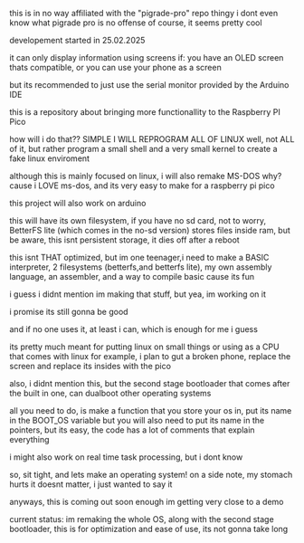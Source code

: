 this is in no way affiliated with the "pigrade-pro" repo thingy
i dont even know what pigrade pro is
no offense of course, it seems pretty cool

developement started in 25.02.2025

it can only display information using screens if:
 you have an OLED screen thats compatible, or
 you can use your phone as a screen

but its recommended to just use the serial monitor provided by the Arduino IDE

this is a repository about bringing more functionallity to the Raspberry PI Pico

how will i do that??
SIMPLE
I WILL REPROGRAM ALL OF LINUX
well, not ALL of it, but rather program a small shell and a very small kernel to create a fake linux enviroment

although this is mainly focused on linux, i will also remake MS-DOS
why?
cause i LOVE ms-dos, and its very easy to make for a raspberry pi pico

this project will also work on arduino

this will have its own filesystem, if you have no sd card, not to worry, BetterFS lite (which comes in the no-sd version) stores files inside ram, but be aware, this isnt persistent storage, it dies off after a reboot

this isnt THAT optimized, but im one teenager,i need to make a BASIC interpreter, 2 filesystems (betterfs,and betterfs lite), my own assembly language, an assembler, and a way to compile basic cause its fun

i guess i didnt mention im making that stuff, but yea, im working on it

i promise its still gonna be good

and if no one uses it, at least i can, which is enough for me i guess

its pretty much meant for putting linux on small things or using as a CPU that comes with linux
for example, i plan to gut a broken phone, replace the screen and replace its insides with the pico

also, i didnt mention this, but the second stage bootloader that comes after the built in one, can dualboot other operating systems

all you need to do, is make a function that you store your os in, put its name in the BOOT_OS variable
but you will also need to put its name in the pointers, but its easy, the code has a lot of comments that explain everything

i might also work on real time task processing, but i dont know

so, sit tight, and lets make an operating system!
on a side note, my stomach hurts
it doesnt matter, i just wanted to say it

anyways, this is coming out soon enough
im getting very close to a demo

current status: im remaking the whole OS, along with the second stage bootloader, this is for optimization and ease of use, its not gonna take long